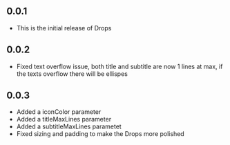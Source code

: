 ## 0.0.1

- This is the initial release of Drops

## 0.0.2

- Fixed text overflow issue, both title and subtitle are now 1 lines at max, if the texts overflow there will be ellispes


## 0.0.3

- Added a iconColor parameter
- Added a titleMaxLines parameter
- Added a subtitleMaxLines parametet
- Fixed sizing and padding to make the Drops more polished



